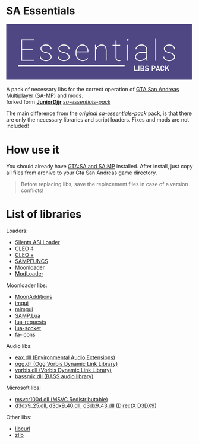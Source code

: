 # SA Essentials

[![](https://github.com/ins1x/sa-essentials/raw/main/CLEO/(for%20developers)/gta-sa-lib-pack-essentials.png)](https://www.mixmods.com.br/2019/06/sa-essentials-pack/)

A pack of necessary libs for the correct operation of [GTA San Andreas Multiplayer (SA-MP)](https://sampwiki.blast.hk/) and mods.  
forked form [**JuniorDjjr**](https://github.com/JuniorDjjr) [*sa-essentials-pack*](https://www.mixmods.com.br/2019/06/sa-essentials-pack/)  

The main difference from the [*original sa-essentials-pack*](https://www.mixmods.com.br/2019/06/sa-essentials-pack/) pack, is that there are only the necessary libraries and script loaders. Fixes and mods are not included! 

# How use it 

You should already have [GTA:SA and SA:MP](https://www.sa-mp.mp/downloads/) installed.
After install, just copy all files from archive to your Gta San Andreas game directory.

> Before replacing libs, save the replacement files in case of a version conflicts!

# List of libraries

Loaders:
- [Silents ASI Loader](http://www.gtagarage.com/mods/show.php?id=21709)
- [CLEO 4](http://cleo.li/download.html)
- [CLEO +](https://www.mixmods.com.br/2023/10/cleoplus/)
- [SAMPFUNCS](https://www.blast.hk/threads/17/)
- [Moonloader](https://gtaforums.com/topic/890987-moonloader/)
- [ModLoader](https://gtaforums.com/topic/669520-mod-loader/)

Moonloader libs:
- [MoonAdditions](https://github.com/THE-FYP/MoonAdditions)
- [imgui](https://github.com/ocornut/imgui)
- [mimgui](https://github.com/THE-FYP/mimgui)
- [SAMP.Lua](https://github.com/THE-FYP/SAMP.Lua)
- [lua-requests](https://github.com/THE-FYP/lua-requests)
- [lua-socket](https://github.com/lunarmodules/luasocket)
- [fa-icons](https://gitlab.com/THE-FYP/lua-fa-icons-4)

Audio libs:
- [eax.dll (Environmental Audio Extensions)](https://gamedev.ru/code/terms/EAX)
- [ogg.dll (Ogg Vorbis Dynamic Link Library)](https://www.rarewares.org/ogg-libraries.php)
- [vorbis.dll (Vorbis Dynamic Link Library)](https://xiph.org/vorbis/)
- [bassmix.dll (BASS audio library)](https://www.un4seen.com/)

Microsoft libs:
- [msvcr100d.dll (MSVC Redistributable)](https://answers.microsoft.com/en-us/windows/forum/all/msvcr100ddll/a1a3d052-daf1-4407-af72-dbaeb49fdbb8)
- [d3dx9_25.dll, d3dx9_40.dll, d3dx9_43.dll (DirectX D3DX9)](https://www.microsoft.com/ru-ru/download/details.aspx?id=35)

Other libs:
- [libcurl](https://curl.se/libcurl/)
- [zlib](https://zlib.net/)
